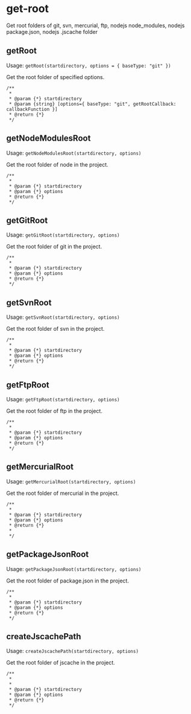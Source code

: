# get-root
Get root folders of git, svn, mercurial, ftp, nodejs node_modules, nodejs package.json, nodejs .jscache folder


## getRoot

Usage: `getRoot(startdirectory, options = { baseType: "git" })`

Get the root folder of specified options.

```
/**
 *
 * @param {*} startdirectory
 * @param {string} [options={ baseType: "git", getRootCallback: callbackFunction }]
 * @return {*} 
 */
```

## getNodeModulesRoot

Usage: `getNodeModulesRoot(startdirectory, options)`

Get the root folder of node in the project.

```
/**
 *
 * @param {*} startdirectory
 * @param {*} options
 * @return {*} 
 */
```


## getGitRoot

Usage: `getGitRoot(startdirectory, options)`

Get the root folder of git in the project.

```
/**
 *
 * @param {*} startdirectory
 * @param {*} options
 * @return {*} 
 */
```

## getSvnRoot

Usage: `getSvnRoot(startdirectory, options)`

Get the root folder of svn in the project.

```
/**
 *
 * @param {*} startdirectory
 * @param {*} options
 * @return {*} 
 */
```


## getFtpRoot


Usage: `getFtpRoot(startdirectory, options)`

Get the root folder of ftp in the project.

```
/**
 *
 * @param {*} startdirectory
 * @param {*} options
 * @return {*} 
 */
```


## getMercurialRoot

Usage: `getMercurialRoot(startdirectory, options)`

Get the root folder of mercurial in the project.

```
/**
 *
 * @param {*} startdirectory
 * @param {*} options
 * @return {*} 
 * 
 */
```


## getPackageJsonRoot


Usage: `getPackageJsonRoot(startdirectory, options)`

Get the root folder of package.json in the project.

```
/**
 *
 * @param {*} startdirectory
 * @param {*} options
 * @return {*} 
 */
```


## createJscachePath


Usage: `createJscachePath(startdirectory, options)`

Get the root folder of jscache in the project.

```
/**
 *
 *
 * @param {*} startdirectory
 * @param {*} options
 * @return {*} 
 */
```

